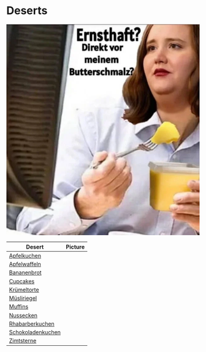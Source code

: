 # Deserts

![butterschmalz](_butterschmalz.webp)

| Desert                                    | Picture |
|-------------------------------------------|---------|
| [Apfelkuchen](apfelkuchen.md)             |         |
| [Apfelwaffeln](apfelwaffeln.md)           |         |
| [Bananenbrot](bananenbrot.md)             |         |
| [Cupcakes](cupcakes.md)                   |         |
| [Krümeltorte](kruemeltorte.md)           |         |
| [Müsliriegel](muesliriegel.md)           |         |
| [Muffins](muffins.md)                     |         |
| [Nussecken](nussecken.md)                 |         |
| [Rhabarberkuchen](rhabarberkuchen.md)     |         |
| [Schokoladenkuchen](schokoladenkuchen.md) |         |
| [Zimtsterne](zimtsterne.md)               |         |
